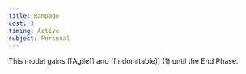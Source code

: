 ```yaml
---
title: Rampage
cost: 3
timing: Active
subject: Personal
---
```

This model gains [[Agile]] and [[Indomitable]] (1) until the End Phase.